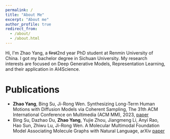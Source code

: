 ```yaml
---
permalink: /
title: "About Me"
excerpt: "About me"
author_profile: true
redirect_from: 
  - /about/
  - /about.html
---
```


Hi, I'm Zhao Yang, a ~~first~~2nd year PhD student at Renmin University of China. I got my bachelor degree in Sichuan University. My research interests are focused on Deep Generative Models, Representation Learning, and their application in AI4Science.

<!-- News  -->
<!-- ======
- [July, 2023] One paper was accepted by ACM MM 2023.
- [June, 2022] I have graduated from Sichuan University. -->

Publications 
======
- **Zhao Yang**, Bing Su, Ji-Rong Wen. Synthesizing Long-Term Human Motions with Diffusion Models via Coherent Sampling, The 31th ACM International Conference on Multimedia (ACM MM), 2023, [paper](https://arxiv.org/abs/2308.01850)
- Bing Su, Dazhao Du, **Zhao Yang**, Yujie Zhou, Jiangmeng Li, Anyi Rao, Hao Sun, Zhiwu Lu, Ji-Rong Wen. A Molecular Multimodal Foundation Model Associating Molecule Graphs with Natural Language, arXiv [paper](https://arxiv.org/abs/2209.05481)